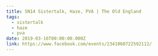 ```yaml
---
title: SN14 Sistertalk, Haze, PVA | The Old England
tags:
  - sistertalk
  - haze
  - pva
date: 2019-03-16T00:00:00.000Z
link: https://www.facebook.com/events/2341060722592112/
---
```

